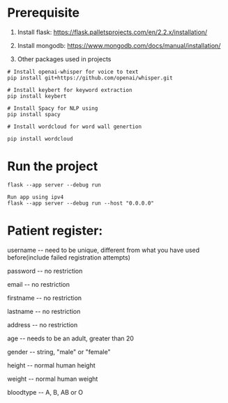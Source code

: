 # Prerequisite

1. Install flask:
https://flask.palletsprojects.com/en/2.2.x/installation/

2. Install mongodb:
https://www.mongodb.com/docs/manual/installation/

3. Other packages used in projects

```
# Install openai-whisper for voice to text
pip install git+https://github.com/openai/whisper.git

# Install keybert for keyword extraction
pip install keybert

# Install Spacy for NLP using
pip install spacy

# Install wordcloud for word wall genertion

pip install wordcloud
```

# Run the project

```
flask --app server --debug run 

Run app using ipv4
flask --app server --debug run --host "0.0.0.0" 

```

# Patient register:

username -- need to be unique, different from what you have used before(include failed registration attempts)

password -- no restriction

email -- no restriction

firstname -- no restriction

lastname -- no restriction

address -- no restriction

age -- needs to be an adult, greater than 20

gender -- string, "male" or "female"

height -- normal human height

weight -- normal human weight

bloodtype -- A, B, AB or O


